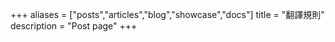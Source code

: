 +++
aliases = ["posts","articles","blog","showcase","docs"]
title = "翻譯規則"
description = "Post page"
+++